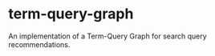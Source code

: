 term-query-graph
================

An implementation of a Term-Query Graph for search query recommendations.
